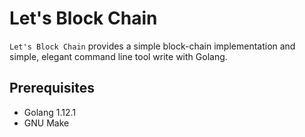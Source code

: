 # Let's Block Chain

`Let's Block Chain` provides a simple block-chain implementation and simple, elegant command line tool write with Golang.

## Prerequisites
- Golang 1.12.1
- GNU Make
